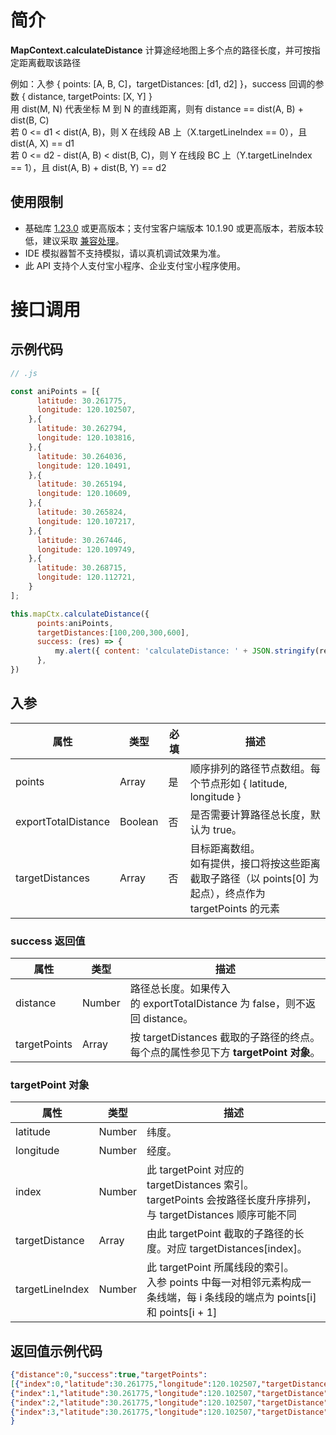 
# 简介
**MapContext.calculateDistance** 计算途经地图上多个点的路径长度，并可按指定距离截取该路径

例如：入参 { points: [A, B, C]，targetDistances: [d1, d2] }，success 回调的参数 { distance, targetPoints: [X, Y] } <br>用 dist(M, N) 代表坐标 M 到 N 的直线距离，则有 distance == dist(A, B) + dist(B, C)<br>若 0 <= d1 < dist(A, B)，则 X 在线段 AB 上（X.targetLineIndex == 0），且 dist(A, X) == d1<br>若 0 <= d2 - dist(A, B) < dist(B, C)，则 Y 在线段 BC 上（Y.targetLineIndex == 1），且 dist(A, B) + dist(B, Y) == d2

## 使用限制

- 基础库 [1.23.0](https://opendocs.alipay.com/mini/framework/lib) 或更高版本；支付宝客户端版本 10.1.90 或更高版本，若版本较低，建议采取 [兼容处理](https://opendocs.alipay.com/mini/framework/compatibility)。
- IDE 模拟器暂不支持模拟，请以真机调试效果为准。
- 此 API 支持个人支付宝小程序、企业支付宝小程序使用。

# 接口调用

## 示例代码
```javascript
// .js

const aniPoints = [{
      latitude: 30.261775,
      longitude: 120.102507,
    },{
      latitude: 30.262794,
      longitude: 120.103816,
    },{
      latitude: 30.264036,
      longitude: 120.10491,
    },{
      latitude: 30.265194,
      longitude: 120.10609,
    },{
      latitude: 30.265824,
      longitude: 120.107217,
    },{
      latitude: 30.267446,
      longitude: 120.109749,
    },{
      latitude: 30.268715,
      longitude: 120.112721,
    }
];

this.mapCtx.calculateDistance({
      points:aniPoints,
      targetDistances:[100,200,300,600],
      success: (res) => {
          my.alert({ content: 'calculateDistance: ' + JSON.stringify(res), });
      },
})
```


## 入参
| **属性** | **类型** | **必填** | **描述** |
| --- | --- | --- | --- |
| points | Array | 是 | 顺序排列的路径节点数组。每个节点形如 { latitude, longitude } |
| exportTotalDistance | Boolean | 否 | 是否需要计算路径总长度，默认为 true。 |
| targetDistances | Array | 否 | 目标距离数组。<br>如有提供，接口将按这些距离截取子路径（以 points[0] 为起点），终点作为 targetPoints 的元素 |


### success 返回值
| **属性** | **类型** | **描述** |
| --- | --- | --- |
| distance | Number | 路径总长度。如果传入的 exportTotalDistance 为 false，则不返回 distance。
| targetPoints | Array | 按 targetDistances 截取的子路径的终点。<br />每个点的属性参见下方 **targetPoint 对象**。 |


### targetPoint 对象
| **属性** | **类型** | **描述** |
| --- | --- | --- |
| latitude | Number | 纬度。 |
| longitude | Number | 经度。 |
| index | Number | 此 targetPoint 对应的 targetDistances 索引。<br>targetPoints 会按路径长度升序排列，与 targetDistances 顺序可能不同 |
| targetDistance | Array | 由此 targetPoint 截取的子路径的长度。对应 targetDistances[index]。 |
| targetLineIndex | Number | 此 targetPoint 所属线段的索引。<br>入参 points 中每一对相邻元素构成一条线端，每 i 条线段的端点为 points[i] 和 points[i + 1] |


## 返回值示例代码
```json
{"distance":0,"success":true,"targetPoints":
[{"index":0,"latitude":30.261775,"longitude":120.102507,"targetDistance":100,"targetLineIndex":0},
{"index":1,"latitude":30.261775,"longitude":120.102507,"targetDistance":200,"targetLineIndex":0},
{"index":2,"latitude":30.261775,"longitude":120.102507,"targetDistance":300,"targetLineIndex":0},
{"index":3,"latitude":30.261775,"longitude":120.102507,"targetDistance":600,"targetLineIndex":0}]
}
```
